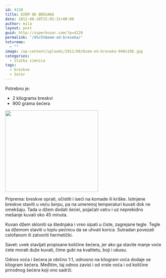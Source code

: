 ```yaml
---
id: 4120
title: DžEM OD BRESAKA
date: 2012-08-28T15:05:31+00:00
author: mila
layout: post
guid: http://superkuvar.com/?p=4120
permalink: '/d%c5%beem-od-bresaka/'
totvreme:
  - ""
image: /wp-content/uploads/2012/08/Dzem-od-bresaka-940x198.jpg
categories:
  - Slatka zimnica
tags:
  - breskve
  - šećer
---
```

Potrebno je:

  * 2 kilograma breskvi
  * 900 grama šećera

<img class="alignnone size-medium wp-image-4122" title="Dzem od bresaka" src="//superkuvar.com/wp-content/uploads/2012/08/Dzem-od-bresaka-e1346166175616-300x263.jpg" alt="" width="300" height="263" /> 

Priprema: breskve oprati, očistiti i iseći na komade ili kriške. Isitnjene breskve staviti u veću šerpu, pa na umerenoj temperaturi kuvati dok ne omekšaju. Tada u džem dodati šećer, pojačati vatru i uz neprekidno mešanje kuvati oko 45 minuta.

Kuvan džem skloniti sa štednjaka i vreo sipati u čiste, zagrejane tegle. Tegle sa džemom staviti u toplu pećnicu da se uhvati korica. Sutradan povezati celofanom ili zatvoriti hermetički.

Savet: uvek stavljati propisane količine šećera, jer ako ga stavite manje voće ćete morati duže kuvati, čime gubi na kvalitetu, boji i ukusu.

Odnos voća i šećera je obično 1:1, odnosno na kilogram voća dodaje se kilogram šećera. Međitim, taj odnos zavisi i od vrste voća i od količine prirodnog šećera koji ono sadrži.

&nbsp;